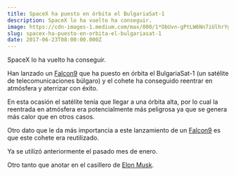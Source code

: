 ```yaml
---
title: SpaceX ha puesto en órbita el BulgariaSat-1
description: SpaceX lo ha vuelto ha conseguir.
image: https://cdn-images-1.medium.com/max/800/1*ObUvn-gPtLW6Nn7iUlhrYg.jpeg
slug: spacex-ha-puesto-en-orbita-el-bulgariasat-1
date: 2017-06-23T08:00:00.000Z
---
```


SpaceX lo ha vuelto ha conseguir.

Han lanzado un [Falcon9](https://www.cubodekubrick.com/blog/?tag=Falcon9) que ha puesto en órbita el BulgariaSat-1 (un satélite de telecomunicaciones búlgaro) y el cohete ha conseguido reentrar en atmósfera y aterrizar con éxito.

En esta ocasión el satélite tenía que llegar a una órbita alta, por lo cual la reentrada en atmósfera era potencialmente más peligrosa ya que se genera más calor que en otros casos.

Otro dato que le da más importancia a este lanzamiento de un [Falcon9](https://www.cubodekubrick.com/blog/?tag=Falcon9) es que este cohete era reutilizado.

Ya se utilizó anteriormente el pasado mes de enero.

Otro tanto que anotar en el casillero de [Elon Musk](https://www.cubodekubrick.com/blog/?tag=Elon+Musk).
